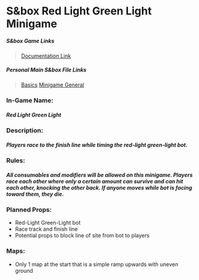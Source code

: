 # S&box Red Light Green Light Minigame

##### S&box Game Links
> [Documentation Link](https://wiki.facepunch.com/sbox/)

##### Personal Main S&box File Links
> [Basics](https://github.com/Plyons614/Sbox-Documentation-/blob/main/s%26boxBasics.md)
> [Minigame General](https://github.com/Plyons614/Sbox-Documentation-/blob/main/s%26boxMiniGameServerInfo.md)

### In-Game Name:
##### Red Light Green Light

### Description:
##### Players race to the finish line while timing the red-light green-light bot.

### Rules:
##### All consumables and modifiers will be allowed on this minigame. Players race each other where only a certain amount can survive and can hit each other, knocking the other back. If anyone moves while bot is facing toward them, they die.

### Planned Props:
- Red-Light Green-Light bot
- Race track and finish line
- Potential props to block line of site from bot to players

### Maps:
- Only 1 map at the start that is a simple ramp upwards with uneven ground
